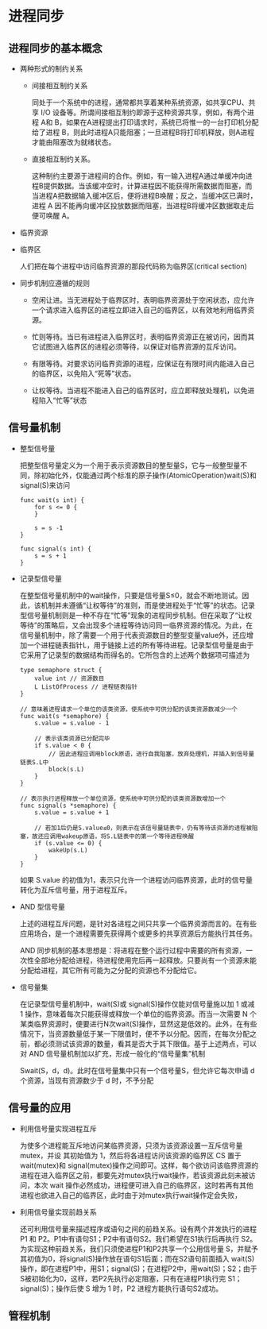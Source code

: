 # 进程同步

## 进程同步的基本概念

- 两种形式的制约关系

    - 间接相互制约关系
    
        同处于一个系统中的进程，通常都共享着某种系统资源，如共享CPU、共享 I/O 设备等。所谓间接相互制约即源于这种资源共享，例如，有两个进程 A和 B，如果在A进程提出打印请求时，系统已将惟一的一台打印机分配给了进程 B，则此时进程A只能阻塞；一旦进程B将打印机释放，则A进程才能由阻塞改为就绪状态。

    - 直接相互制约关系。
    
        这种制约主要源于进程间的合作。例如，有一输入进程A通过单缓冲向进程B提供数据。当该缓冲空时，计算进程因不能获得所需数据而阻塞，而当进程A把数据输入缓冲区后，便将进程B唤醒；反之，当缓冲区已满时，进程 A 因不能再向缓冲区投放数据而阻塞，当进程B将缓冲区数据取走后便可唤醒 A。

- 临界资源

- 临界区

    人们把在每个进程中访问临界资源的那段代码称为临界区(critical section)

- 同步机制应遵循的规则

    - 空闲让进。当无进程处于临界区时，表明临界资源处于空闲状态，应允许一个请求进入临界区的进程立即进入自己的临界区，以有效地利用临界资源。

    - 忙则等待。当已有进程进入临界区时，表明临界资源正在被访问，因而其它试图进入临界区的进程必须等待，以保证对临界资源的互斥访问。
    
    - 有限等待。对要求访问临界资源的进程，应保证在有限时间内能进入自己的临界区，以免陷入“死等”状态。
    
    - 让权等待。当进程不能进入自己的临界区时，应立即释放处理机，以免进程陷入“忙等”状态
    
## 信号量机制

- 整型信号量

    把整型信号量定义为一个用于表示资源数目的整型量S，它与一般整型量不同，除初始化外，仅能通过两个标准的原子操作(AtomicOperation)wait(S)和 signal(S)来访问

    ```
    func wait(s int) {
        for s <= 0 {
        }
        
        s = s -1
    }
    
    func signal(s int) {
        s = s + 1
    }
    ```

- 记录型信号量

    在整型信号量机制中的wait操作，只要是信号量S≤0，就会不断地测试。因此，该机制并未遵循“让权等待”的准则，而是使进程处于“忙等”的状态。记录型信号量机制则是一种不存在“忙等”现象的进程同步机制。但在采取了“让权等待”的策略后，又会出现多个进程等待访问同一临界资源的情况。为此，在信号量机制中，除了需要一个用于代表资源数目的整型变量value外，还应增加一个进程链表指针L，用于链接上述的所有等待进程。记录型信号量是由于它采用了记录型的数据结构而得名的。它所包含的上述两个数据项可描述为

    ```
    type semaphore struct {
        value int // 资源数目
        L ListOfProcess // 进程链表指针
    }
    
    // 意味着进程请求一个单位的该类资源，使系统中可供分配的该类资源数减少一个
    func wait(s *semaphore) {
        s.value = s.value - 1
        
        // 表示该类资源已分配完毕
        if s.value < 0 {
            // 因此进程应调用block原语，进行自我阻塞，放弃处理机，并插入到信号量链表S.L中
            block(s.L)
        }
    }
    
    // 表示执行进程释放一个单位资源，使系统中可供分配的该类资源数增加一个
    func signal(s *semaphore) {
        s.value = s.value + 1
        
        // 若加1后仍是S.value≤0，则表示在该信号量链表中，仍有等待该资源的进程被阻塞，故还应调用wakeup原语，将S.L链表中的第一个等待进程唤醒
        if (s.value <= 0) {
            wakeUp(s.L)
        }
    }
    ```
    
    如果 S.value 的初值为1，表示只允许一个进程访问临界资源，此时的信号量转化为互斥信号量，用于进程互斥。

- AND 型信号量

    上述的进程互斥问题，是针对各进程之间只共享一个临界资源而言的。在有些应用场合，是一个进程需要先获得两个或更多的共享资源后方能执行其任务。
    
    AND 同步机制的基本思想是：将进程在整个运行过程中需要的所有资源，一次性全部地分配给进程，待进程使用完后再一起释放。只要尚有一个资源未能分配给进程，其它所有可能为之分配的资源也不分配给它。

- 信号量集

    在记录型信号量机制中，wait(S)或 signal(S)操作仅能对信号量施以加 1 或减 1 操作，意味着每次只能获得或释放一个单位的临界资源。而当一次需要 N 个某类临界资源时，便要进行N次wait(S)操作，显然这是低效的。此外，在有些情况下，当资源数量低于某一下限值时，便不予以分配。因而，在每次分配之前，都必须测试该资源的数量，看其是否大于其下限值。基于上述两点，可以对 AND 信号量机制加以扩充，形成一般化的“信号量集”机制
    
    Swait(S，d，d)。此时在信号量集中只有一个信号量S，但允许它每次申请 d 个资源，当现有资源数少于 d 时，不予分配
    
## 信号量的应用

* 利用信号量实现进程互斥

    为使多个进程能互斥地访问某临界资源，只须为该资源设置一互斥信号量 mutex，并设 其初始值为 1，然后将各进程访问该资源的临界区 CS 置于 wait(mutex)和 signal(mutex)操作之间即可。这样，每个欲访问该临界资源的进程在进入临界区之前，都要先对mutex执行wait操作，若该资源此刻未被访问，本次 wait 操作必然成功，进程便可进入自己的临界区，这时若再有其他进程也欲进入自己的临界区，此时由于对mutex执行wait操作定会失败，

* 利用信号量实现前趋关系

    还可利用信号量来描述程序或语句之间的前趋关系。设有两个并发执行的进程 P1 和 P2。P1中有语句S1；P2中有语句S2。我们希望在S1执行后再执行 S2。为实现这种前趋关系，我们只须使进程P1和P2共享一个公用信号量 S，并赋予其初值为0，将signal(S)操作放在语句S1后面；而在S2语句前面插入 wait(S)操作，即在进程P1中，用S1；signal(S)；在进程P2中，用wait(S)；S2；由于S被初始化为0，这样，若P2先执行必定阻塞，只有在进程P1执行完 S1；signal(S)；操作后使 S 增为 1 时，P2 进程方能执行语句S2成功。

## 管程机制

